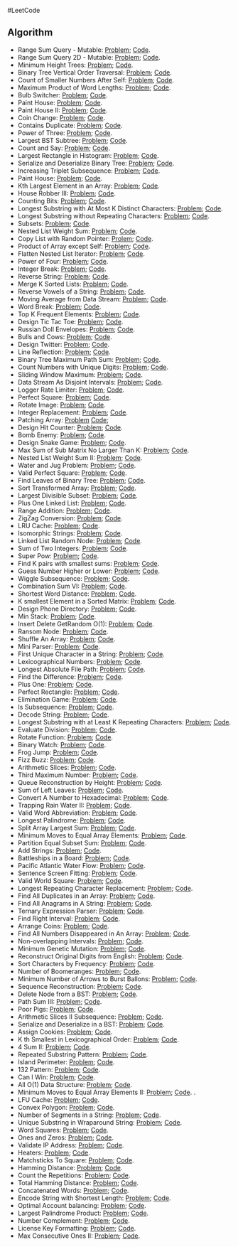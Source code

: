 #LeetCode
## Algorithm
* Range Sum Query - Mutable: [Problem](https://leetcode.com/problems/range-sum-query-mutable/);    [Code](https://github.com/yular/CC--InterviewProblem/blob/master/LeetCode/leetcode_range-sum-query-mutable.cpp).
* Range Sum Query 2D - Mutable: [Problem](https://leetcode.com/problems/range-sum-query-2d-mutable/);   [Code](https://github.com/yular/CC--InterviewProblem/blob/master/LeetCode/leetcode_range-sum-query-2d-mutable.cpp).
* Minimum Height Trees: [Problem](https://leetcode.com/problems/minimum-height-trees/);    [Code](https://github.com/yular/CC--InterviewProblem/blob/master/LeetCode/leetcode_minimum-height-trees.cpp).
* Binary Tree Vertical Order Traversal: [Problem](https://leetcode.com/problems/binary-tree-vertical-order-traversal/);    [Code](https://github.com/yular/CC--InterviewProblem/blob/master/LeetCode/leetcode_binary-tree-vertical-order-traversal.cpp).
* Count of Smaller Numbers After Self: [Problem](https://leetcode.com/problems/count-of-smaller-numbers-after-self/);     [Code](https://github.com/yular/CC--InterviewProblem/blob/master/LeetCode/leetcode_count-of-smaller-numbers-after-self.cpp).
* Maximum Product of Word Lengths: [Problem](https://leetcode.com/problems/maximum-product-of-word-lengths/);    [Code](https://github.com/yular/CC--InterviewProblem/blob/master/LeetCode/leetcode_maximum-product-of-word-lengths.cpp).
* Bulb Switcher: [Problem](https://leetcode.com/problems/bulb-switcher/);    [Code](https://github.com/yular/CC--InterviewProblem/blob/master/LeetCode/leetcode_bulb-switcher.cpp).
* Paint House: [Problem](https://leetcode.com/problems/paint-house);      [Code](https://github.com/yular/CC--InterviewProblem/blob/master/LeetCode/leetcode_paint-house.cpp).
* Paint House II: [Problem](https://leetcode.com/problems/paint-house-ii/);     [Code](https://github.com/yular/CC--InterviewProblem/blob/master/LeetCode/leetcode_paint-house-ii.cpp).
* Coin Change: [Problem](https://leetcode.com/problems/coin-change/);    [Code](https://github.com/yular/CC--InterviewProblem/blob/master/LeetCode/leetcode_coin-change.cpp).
* Contains Duplicate: [Problem](https://leetcode.com/problems/contains-duplicate/);   [Code](https://github.com/yular/CC--InterviewProblem/blob/master/LeetCode/leetcode_contains-duplicate.cpp).
* Power of Three: [Problem](https://leetcode.com/problems/power-of-three/);   [Code](https://github.com/yular/CC--InterviewProblem/blob/master/LeetCode/leetcode_power-of-three.cpp).
* Largest BST Subtree: [Problem](https://leetcode.com/problems/largest-bst-subtree/);   [Code](https://github.com/yular/CC--InterviewProblem/blob/master/LeetCode/leetcode_largest-bst-subtree.cpp).
* Count and Say: [Problem](https://leetcode.com/problems/count-and-say);     [Code](https://github.com/yular/CC--InterviewProblem/blob/master/LeetCode/leetcode_count-and-say.cpp).
* Largest Rectangle in Histogram: [Problem](https://leetcode.com/problems/largest-rectangle-in-histogram);      [Code](https://github.com/yular/CC--InterviewProblem/blob/master/LeetCode/leetcode_largest-rectangle-in-histogram.cpp).
* Serialize and Deserialize Binary Tree: [Problem](https://leetcode.com/problems/serialize-and-deserialize-binary-tree/);   [Code](https://github.com/yular/CC--InterviewProblem/blob/master/LeetCode/leetcode_serialize-and-deserialize-binary-tree.cpp).
* Increasing Triplet Subsequence: [Problem](https://leetcode.com/problems/increasing-triplet-subsequence/);    [Code](https://github.com/yular/CC--InterviewProblem/blob/master/LeetCode/leetcode_increasing-triplet-subsequence.cpp).
* Paint House: [Problem](https://leetcode.com/problems/paint-house);     [Code](https://github.com/yular/CC--InterviewProblem/blob/master/LeetCode/leetcode_paint-house.cpp).
* Kth Largest Element in an Array: [Problem](https://leetcode.com/problems/kth-largest-element-in-an-array);       [Code](https://github.com/yular/CC--InterviewProblem/blob/master/LeetCode/leetcode_kth-largest-element-in-an-array.cpp).
* House Robber III: [Problem](https://leetcode.com/problems/house-robber-iii/);   [Code](https://github.com/yular/CC--InterviewProblem/blob/master/LeetCode/leetcode_house-robber-iii.cpp).
* Counting Bits: [Problem](https://leetcode.com/problems/counting-bits/);    [Code](https://github.com/yular/CC--InterviewProblem/blob/master/LeetCode/leetcode_counting-bits.cpp).
* Longest Substring with At Most K Distinct Characters: [Problem](https://leetcode.com/problems/longest-substring-with-at-most-k-distinct-characters/);    [Code](https://github.com/yular/CC--InterviewProblem/blob/master/LeetCode/leetcode_longest-substring-with-at-most-k-distinct-characters.cpp).
* Longest Substring without Repeating Characters: [Problem](https://leetcode.com/problems/longest-substring-without-repeating-characters/);    [Code](https://github.com/yular/CC--InterviewProblem/blob/master/LeetCode/leetcode_longest-substring-without-repeating-characters.cpp).
* Subsets: [Problem](https://leetcode.com/problems/subsets);     [Code](https://github.com/yular/CC--InterviewProblem/blob/master/LeetCode/leetcode_subsets.cpp).
* Nested List Weight Sum: [Problem](https://leetcode.com/problems/nested-list-weight-sum/);   [Code](https://github.com/yular/CC--InterviewProblem/blob/master/LeetCode/leetcode_nested-list-weight-sum.cpp).
* Copy List with Random Pointer: [Prolem](https://leetcode.com/problems/copy-list-with-random-pointer);      [Code](https://github.com/yular/CC--InterviewProblem/blob/master/LeetCode/leetcode_copy-list-with-random-pointer.cpp).
* Product of Array except Self: [Problem](https://leetcode.com/problems/product-of-array-except-self);      [Code](https://github.com/yular/CC--InterviewProblem/blob/master/LeetCode/leetcode_product-of-array-except-self.cpp).
* Flatten Nested List Iterator: [Problem](https://leetcode.com/problems/flatten-nested-list-iterator/);    [Code](https://github.com/yular/CC--InterviewProblem/blob/master/LeetCode/leetcode_flatten-nested-list-iterator.cpp).
* Power of Four: [Problem](https://leetcode.com/problems/power-of-four/);   [Code](https://github.com/yular/CC--InterviewProblem/blob/master/LeetCode/leetcode_power-of-four.cpp).
* Integer Break: [Problem](https://leetcode.com/problems/integer-break/);   [Code](https://github.com/yular/CC--InterviewProblem/blob/master/LeetCode/leetcode_integer-break.cpp).
* Reverse String: [Problem](https://leetcode.com/problems/reverse-string/);   [Code](https://github.com/yular/CC--InterviewProblem/blob/master/LeetCode/leetcode_reverse-string.cpp).
* Merge K Sorted Lists: [Problem](https://leetcode.com/problems/merge-k-sorted-lists);      [Code](https://github.com/yular/CC--InterviewProblem/blob/master/LeetCode/leetcode_merge-k-sorted-lists.cpp).
* Reverse Vowels of a String: [Problem](https://leetcode.com/problems/reverse-vowels-of-a-string/);    [Code](https://github.com/yular/CC--InterviewProblem/blob/master/LeetCode/leetcode_reverse-vowels-of-a-string.cpp).
*  Moving Average from Data Stream: [Problem](https://leetcode.com/problems/moving-average-from-data-stream/);   [Code](https://github.com/yular/CC--InterviewProblem/blob/master/LeetCode/leetcode_moving-average-from-data-stream.cpp).
* Word Break: [Problem](https://leetcode.com/problems/word-break);      [Code](https://github.com/yular/CC--InterviewProblem/blob/master/LeetCode/leetcode_word-break.cpp).
* Top K Frequent Elements: [Problem](https://leetcode.com/problems/top-k-frequent-elements/); [Code](https://github.com/yular/CC--InterviewProblem/blob/master/LeetCode/leetcode_top-k-frequent-elements.cpp).
* Design Tic Tac Toe: [Problem](https://leetcode.com/problems/design-tic-tac-toe);   [Code](https://github.com/yular/CC--InterviewProblem/blob/master/LeetCode/leetcode_design-tic-tac-toe.cpp).
* Russian Doll Envelopes: [Problem](https://leetcode.com/problems/russian-doll-envelopes/);   [Code](https://github.com/yular/CC--InterviewProblem/blob/master/LeetCode/leetcode_russian-doll-envelopes.cpp).
* Bulls and Cows: [Problem](https://leetcode.com/problems/bulls-and-cows/);   [Code](https://github.com/yular/CC--InterviewProblem/blob/master/LeetCode/leetcode_bulls-and-cows.cpp).
* Design Twitter: [Problem](https://leetcode.com/problems/design-twitter/);   [Code](https://github.com/yular/CC--InterviewProblem/blob/master/LeetCode/leetcode_design-twitter.cpp).
* Line Reflection: [Problem](https://leetcode.com/problems/line-reflection/);   [Code](https://github.com/yular/CC--InterviewProblem/blob/master/LeetCode/leetcode_line-reflection.cpp).
* Binary Tree Maximum Path Sum: [Problem](https://leetcode.com/problems/binary-tree-maximum-path-sum);      [Code](https://github.com/yular/CC--InterviewProblem/blob/master/LeetCode/leetcode_binary-tree-maximum-path-sum.cpp).
* Count Numbers with Unique Digits: [Problem](https://leetcode.com/problems/count-numbers-with-unique-digits);   [Code](https://github.com/yular/CC--InterviewProblem/blob/master/LeetCode/leetcode_count-numbers-with-unique-digits.cpp).
* Sliding Window Maximum: [Problem](https://leetcode.com/problems/sliding-window-maximum);      [Code](https://github.com/yular/CC--InterviewProblem/blob/master/LeetCode/leetcode_sliding-window-maximum.cpp).
* Data Stream As Disjoint Intervals: [Problem](https://leetcode.com/problems/data-stream-as-disjoint-intervals/);   [Code](https://github.com/yular/CC--InterviewProblem/blob/master/LeetCode/leetcode_data-stream-as-disjoint-intervals.cpp).
* Logger Rate Limiter: [Problem](https://leetcode.com/problems/logger-rate-limiter/);    [Code](https://github.com/yular/CC--InterviewProblem/blob/master/LeetCode/leetcode_logger-rate-limiter.cpp).
* Perfect Square: [Problem](https://leetcode.com/problems/perfect-squares/);     [Code](https://github.com/yular/CC--InterviewProblem/blob/master/LeetCode/leetcode_perfect-squares.cpp).
* Rotate Image: [Problem](https://leetcode.com/problems/rotate-image);       [Code](https://github.com/yular/CC--InterviewProblem/blob/master/LeetCode/leetcode_rotate-image.cpp).
* Integer Replacement: [Problem](https://leetcode.com/problems/integer-replacement);     [Code](https://github.com/yular/CC--InterviewProblem/blob/master/LeetCode/leetcode_integer-replacement.cpp).
* Patching Array: [Problem](https://leetcode.com/problems/patching-array/)      [Code](https://github.com/yular/CC--InterviewProblem/blob/master/LeetCode/leetcode_patching-array.cpp);
* Design Hit Counter: [Problem](https://leetcode.com/problems/design-hit-counter/);   [Code](https://github.com/yular/CC--InterviewProblem/blob/master/LeetCode/leetcode_design-hit-counter.cpp).
* Bomb Enemy: [Problem](https://leetcode.com/problems/bomb-enemy/);   [Code](https://github.com/yular/CC--InterviewProblem/blob/master/LeetCode/leetcode_bomb-enemy.cpp).
* Design Snake Game: [Problem](https://leetcode.com/problems/design-snake-game/);   [Code](https://github.com/yular/CC--InterviewProblem/blob/master/LeetCode/leetcode_design-snake-game.cpp).
* Max Sum of Sub Matrix No Larger Than K: [Problem](https://leetcode.com/problems/max-sum-of-sub-matrix-no-larger-than-k/);   [Code](https://github.com/yular/CC--InterviewProblem/blob/master/LeetCode/leetcode_max-sum-of-sub-matrix-no-larger-than-k.cpp).
* Nested List Weight Sum II: [Problem](https://leetcode.com/problems/nested-list-weight-sum-ii/);   [Code](https://github.com/yular/CC--InterviewProblem/blob/master/LeetCode/leetcode_nested-list-weight-sum-ii.cpp).
* Water and Jug Problem: [Problem](https://leetcode.com/problems/water-and-jug-problem/);   [Code](https://github.com/yular/CC--InterviewProblem/blob/master/LeetCode/leetcode_water-and-jug-problem.cpp).
* Valid Perfect Square: [Problem](https://leetcode.com/problems/valid-perfect-square/);   [Code](https://github.com/yular/CC--InterviewProblem/blob/master/LeetCode/leetcode_valid-perfect-square.cpp).
* Find Leaves of Binary Tree: [Problem](https://leetcode.com/problems/find-leaves-of-binary-tree/);   [Code](https://github.com/yular/CC--InterviewProblem/blob/master/LeetCode/leetcode_find-leaves-of-binary-tree.cpp).
* Sort Transformed Array: [Problem](https://leetcode.com/problems/sort-transformed-array/);   [Code](https://github.com/yular/CC--InterviewProblem/blob/master/LeetCode/leetcode_sort-transformed-array.cpp).
* Largest Divisible Subset: [Problem](https://leetcode.com/problems/largest-divisible-subset/);   [Code](https://github.com/yular/CC--InterviewProblem/blob/master/LeetCode/leetcode_largest-divisible-subset.cpp).
* Plus One Linked List: [Problem](https://leetcode.com/problems/plus-one-linked-list/);   [Code](https://github.com/yular/CC--InterviewProblem/blob/master/LeetCode/leetcode_plus-one-linked-list.cpp).
* Range Addition: [Problem](https://leetcode.com/problems/range-addition/);   [Code](https://github.com/yular/CC--InterviewProblem/blob/master/LeetCode/leetcode_range-addition.cpp).
* ZigZag Conversion: [Problem](https://leetcode.com/problems/zigzag-conversion/);      [Code](https://github.com/yular/CC--InterviewProblem/blob/master/LeetCode/leetcode_zigzag-conversion.cpp).
* LRU Cache: [Problem](https://leetcode.com/problems/lru-cache/);   [Code](https://github.com/yular/CC--InterviewProblem/blob/master/LeetCode/leetcode_lru-cache.cpp).
* Isomorphic Strings: [Problem](https://leetcode.com/problems/isomorphic-strings/);     [Code](https://github.com/yular/CC--InterviewProblem/blob/master/LeetCode/leetcode_isomorphic-strings.cpp).
* Linked List Random Node: [Problem](https://leetcode.com/problems/linked-list-random-node);   [Code](https://github.com/yular/CC--InterviewProblem/blob/master/LeetCode/leetcode_linked-list-random-node.cpp).
* Sum of Two Integers: [Problem](https://leetcode.com/problems/sum-of-two-integers/);   [Code](https://github.com/yular/CC--InterviewProblem/blob/master/LeetCode/leetcode_sum-of-two-integers.cpp).
* Super Pow: [Problem](https://leetcode.com/problems/super-pow/);   [Code](https://github.com/yular/CC--InterviewProblem/blob/master/LeetCode/leetcode_super-pow.cpp).
* Find K pairs with smallest sums: [Problem](https://leetcode.com/problems/find-k-pairs-with-smallest-sums/);    [Code](https://github.com/yular/CC--InterviewProblem/blob/master/LeetCode/leetcode_find-k-pairs-with-smallest-sums.cpp).
* Guess Number Higher or Lower: [Problem](https://leetcode.com/problems/guess-number-higher-or-lower/);   [Code](https://github.com/yular/CC--InterviewProblem/blob/master/LeetCode/leetcode_guess-number-higher-or-lower.cpp).
* Wiggle Subsequence: [Problem](https://leetcode.com/problems/wiggle-subsequence/);   [Code](https://github.com/yular/CC--InterviewProblem/blob/master/LeetCode/leetcode_wiggle-subsequence.cpp).
* Combination Sum VI: [Problem](https://leetcode.com/problems/combination-sum-iv);    [Code](https://github.com/yular/CC--InterviewProblem/blob/master/LeetCode/leetcode_combination-sum-iv.cpp).
* Shortest Word Distance: [Problem](https://leetcode.com/problems/shortest-word-distance);   [Code](https://github.com/yular/CC--InterviewProblem/blob/master/LeetCode/leetcode_shortest-word-distance.cpp).
* K smallest Element in a Sorted Matrix: [Problem](https://leetcode.com/problems/kth-smallest-element-in-a-sorted-matrix/);   [Code](https://github.com/yular/CC--InterviewProblem/blob/master/LeetCode/leetcode_kth-smallest-element-in-a-sorted-matrix.cpp).
* Design Phone Directory: [Problem](https://leetcode.com/problems/design-phone-directory/);   [Code](https://github.com/yular/CC--InterviewProblem/blob/master/LeetCode/leetcode_design-phone-directory.cpp).
* Min Stack: [Problem](https://leetcode.com/problems/min-stack);   [Code](https://github.com/yular/CC--InterviewProblem/blob/master/LeetCode/leetcode_min-stack.cpp).
* Insert Delete GetRandom O(1): [Problem](https://leetcode.com/problems/insert-delete-getrandom-o1/);   [Code](https://github.com/yular/CC--InterviewProblem/blob/master/LeetCode/leetcode_insert-delete-getrandom-o1.cpp).
* Ransom Node: [Problem](https://leetcode.com/problems/ransom-note/);   [Code](https://github.com/yular/CC--InterviewProblem/blob/master/LeetCode/leetcode_ransom-note.cpp).
* Shuffle An Array: [Problem](https://leetcode.com/problems/shuffle-an-array);    [Code](https://github.com/yular/CC--InterviewProblem/blob/master/LeetCode/leetcode_shuffle-an-array.cpp).
* Mini Parser: [Problem](https://leetcode.com/problems/mini-parser);    [Code](https://github.com/yular/CC--InterviewProblem/blob/master/LeetCode/leetcode_mini-parser.cpp).
* First Unique Character in a String: [Problem](https://leetcode.com/problems/first-unique-character-in-a-string);   [Code](https://github.com/yular/CC--InterviewProblem/blob/master/LeetCode/leetcode_first-unique-character-in-a-string.cpp).
* Lexicographical Numbers: [Problem](https://leetcode.com/problems/lexicographical-numbers/);   [Code](https://github.com/yular/CC--InterviewProblem/blob/master/LeetCode/leetcode_lexicographical-numbers.cpp).
* Longest Absolute File Path: [Problem](https://leetcode.com/problems/longest-absolute-file-path);   [Code](https://github.com/yular/CC--InterviewProblem/blob/master/LeetCode/leetcode_longest-absolute-file-path.cpp).
* Find the Difference: [Problem](https://leetcode.com/problems/find-the-difference);    [Code](https://github.com/yular/CC--InterviewProblem/blob/master/LeetCode/leetcode_find-the-difference.cpp).
* Plus One: [Problem](https://leetcode.com/problems/plus-one/);      [Code](https://github.com/yular/CC--InterviewProblem/blob/master/LeetCode/leetcode_plus-one.cpp).
* Perfect Rectangle: [Problem](https://leetcode.com/problems/perfect-rectangle/);   [Code](https://github.com/yular/CC--InterviewProblem/blob/master/LeetCode/leetcode_perfect-rectangle.cpp).
* Elimination Game: [Problem](https://leetcode.com/problems/elimination-game);     [Code](https://github.com/yular/CC--InterviewProblem/blob/master/LeetCode/leetcode_elimination-game.cpp).
* Is Subsequence: [Problem](https://leetcode.com/problems/is-subsequence);     [Code](https://github.com/yular/CC--InterviewProblem/blob/master/LeetCode/leetcode_is-subsequence.cpp).
* Decode String: [Problem](https://leetcode.com/problems/decode-string);     [Code](https://github.com/yular/CC--InterviewProblem/blob/master/LeetCode/leetcode_decode-string.cpp).
* Longest Substring with at Least K Repeating Characters: [Problem](https://leetcode.com/problems/longest-substring-with-at-least-k-repeating-characters);      [Code](https://github.com/yular/CC--InterviewProblem/blob/master/LeetCode/leetcode_longest-substring-with-at-least-k-repeating-characters.cpp).
* Evaluate Division: [Problem](https://leetcode.com/problems/evaluate-division);      [Code](https://github.com/yular/CC--InterviewProblem/blob/master/LeetCode/leetcode_evaluate-division.cpp).
* Rotate Function: [Problem](https://leetcode.com/problems/rotate-function/);      [Code](https://github.com/yular/CC--InterviewProblem/blob/master/LeetCode/leetcode_rotate-function.cpp).
* Binary Watch: [Problem](https://leetcode.com/problems/binary-watch/);      [Code](https://github.com/yular/CC--InterviewProblem/blob/master/LeetCode/leetcode_binary-watch.cpp).
* Frog Jump: [Problem](https://leetcode.com/problems/frog-jump);      [Code](https://github.com/yular/CC--InterviewProblem/blob/master/LeetCode/leetcode_frog-jump.cpp).
* Fizz Buzz: [Problem](https://leetcode.com/problems/fizz-buzz/);     [Code](https://github.com/yular/CC--InterviewProblem/blob/master/LeetCode/leetcode_fizz-buzz.cpp).
* Arithmetic Slices: [Problem](https://leetcode.com/problems/arithmetic-slices/);       [Code](https://github.com/yular/CC--InterviewProblem/blob/master/LeetCode/leetcode_arithmetic-slices.cpp).
* Third Maximum Number: [Problem](https://leetcode.com/problems/third-maximum-number/);      [Code](https://github.com/yular/CC--InterviewProblem/blob/master/LeetCode/leetcode_third-maximum-number.cpp).
* Queue Reconstruction by Height: [Problem](https://leetcode.com/problems/queue-reconstruction-by-height);      [Code](https://github.com/yular/CC--InterviewProblem/blob/master/LeetCode/leetcode_queue-reconstruction-by-height.cpp).
* Sum of Left Leaves: [Problem](https://leetcode.com/problems/sum-of-left-leaves);      [Code](https://github.com/yular/CC--InterviewProblem/blob/master/LeetCode/leetcode_sum-of-left-leaves.cpp).
* Convert A Number to Hexadecimal: [Problem](https://leetcode.com/problems/convert-a-number-to-hexadecimal);      [Code](https://github.com/yular/CC--InterviewProblem/blob/master/LeetCode/leetcode_convert-a-number-to-hexadecimal.cpp).
* Trapping Rain Water II: [Problem](https://leetcode.com/problems/trapping-rain-water-ii);      [Code](https://github.com/yular/CC--InterviewProblem/blob/master/LeetCode/leetcode_trapping-rain-water-ii.cpp).
* Valid Word Abbreviation: [Problem](https://leetcode.com/problems/valid-word-abbreviation);       [Code](https://github.com/yular/CC--InterviewProblem/blob/master/LeetCode/leetcode_valid-word-abbreviation.cpp).
* Longest Palindrome: [Problem](https://leetcode.com/problems/longest-palindrome);       [Code](https://github.com/yular/CC--InterviewProblem/blob/master/LeetCode/leetcode_longest-palindrome.cpp).
* Split Array Largest Sum: [Problem](https://leetcode.com/problems/split-array-largest-sum);       [Code](https://github.com/yular/CC--InterviewProblem/blob/master/LeetCode/leetcode_split-array-largest-sum.cpp).
* Minimum Moves to Equal Array Elements: [Problem](https://leetcode.com/problems/minimum-moves-to-equal-array-elements);      [Code](https://github.com/yular/CC--InterviewProblem/blob/master/LeetCode/leetcode_minimum-moves-to-equal-array-elements.cpp).
* Partition Equal Subset Sum: [Problem](https://leetcode.com/problems/partition-equal-subset-sum);     [Code](https://github.com/yular/CC--InterviewProblem/blob/master/LeetCode/leetcode_partition-equal-subset-sum.cpp).
* Add Strings: [Problem](https://leetcode.com/problems/add-strings);      [Code](https://github.com/yular/CC--InterviewProblem/blob/master/LeetCode/leetcode_add-strings.cpp).
* Battleships in a Board: [Problem](https://leetcode.com/problems/battleships-in-a-board/);     [Code](https://github.com/yular/CC--InterviewProblem/blob/master/LeetCode/leetcode_battleships-in-a-board.cpp).
* Pacific Atlantic Water Flow: [Problem](https://leetcode.com/problems/pacific-atlantic-water-flow);      [Code](https://github.com/yular/CC--InterviewProblem/blob/master/LeetCode/leetcode_pacific-atlantic-water-flow.cpp).
* Sentence Screen Fitting: [Problem](https://leetcode.com/problems/sentence-screen-fitting);      [Code](https://github.com/yular/CC--InterviewProblem/blob/master/LeetCode/leetcode_sentence-screen-fitting.cpp).
* Valid World Square: [Problem](https://leetcode.com/problems/valid-word-square);      [Code](https://github.com/yular/CC--InterviewProblem/blob/master/LeetCode/leetcode_valid-word-square.cpp).
* Longest Repeating Character Replacement: [Problem](https://leetcode.com/problems/longest-repeating-character-replacement);      [Code](https://github.com/yular/CC--InterviewProblem/blob/master/LeetCode/leetcode_longest-repeating-character-replacement.cpp).
* Find All Duplicates in an Array: [Problem](https://leetcode.com/problems/find-all-duplicates-in-an-array);      [Code](https://github.com/yular/CC--InterviewProblem/blob/master/LeetCode/leetcode_find-all-duplicates-in-an-array.cpp).
* Find All Anagrams in A String: [Problem](https://leetcode.com/problems/find-all-anagrams-in-a-string);      [Code](https://github.com/yular/CC--InterviewProblem/blob/master/LeetCode/leetcode_find-all-anagrams-in-a-string.cpp).
* Ternary Expression Parser: [Problem](https://leetcode.com/problems/ternary-expression-parser);      [Code](https://github.com/yular/CC--InterviewProblem/blob/master/LeetCode/leetcode_ternary-expression-parser.cpp).
* Find Right Interval: [Problem](https://leetcode.com/problems/find-right-interval);      [Code](https://github.com/yular/CC--InterviewProblem/blob/master/LeetCode/leetcode_find-right-interval.cpp).
* Arrange Coins: [Problem](https://leetcode.com/problems/arranging-coins);      [Code](https://github.com/yular/CC--InterviewProblem/blob/master/LeetCode/leetcode_arranging-coins.cpp).
* Find All Numbers Disappeared in An Array: [Problem](https://leetcode.com/problems/find-all-numbers-disappeared-in-an-array);      [Code](https://github.com/yular/CC--InterviewProblem/blob/master/LeetCode/leetcode_find-all-numbers-disappeared-in-an-array.cpp).
* Non-overlapping Intervals: [Problem](https://leetcode.com/problems/non-overlapping-intervals);      [Code](https://github.com/yular/CC--InterviewProblem/blob/master/LeetCode/leetcode_non-overlapping-intervals.cpp).
* Minimum Genetic Mutation: [Problem](https://leetcode.com/problems/minimum-genetic-mutation);      [Code](https://github.com/yular/CC--InterviewProblem/blob/master/LeetCode/leetcode_minimum-genetic-mutation.cpp).
* Reconstruct Original Digits from English: [Problem](https://leetcode.com/problems/reconstruct-original-digits-from-english);      [Code](https://github.com/yular/CC--InterviewProblem/blob/master/LeetCode/leetcode_reconstruct-original-digits-from-english.cpp).
* Sort Characters by Frequency: [Problem](https://leetcode.com/problems/sort-characters-by-frequency);       [Code](https://github.com/yular/CC--InterviewProblem/blob/master/LeetCode/leetcode_sort-characters-by-frequency.cpp).
* Number of Boomeranges: [Problem](https://leetcode.com/problems/number-of-boomerangs);       [Code](https://github.com/yular/CC--InterviewProblem/blob/master/LeetCode/leetcode_number-of-boomerangs.cpp).
* Minimum Number of Arrows to Burst Ballons: [Problem](https://leetcode.com/problems/minimum-number-of-arrows-to-burst-balloons);      [Code](https://github.com/yular/CC--InterviewProblem/blob/master/LeetCode/leetcode_minimum-number-of-arrows-to-burst-balloons.cpp).
* Sequence Reconstruction: [Problem](https://leetcode.com/problems/sequence-reconstruction);       [Code](https://github.com/yular/CC--InterviewProblem/blob/master/LeetCode/leetcode_sequence-reconstruction.cpp).
* Delete Node from a BST: [Problem](https://leetcode.com/problems/delete-node-in-a-bst);      [Code](https://github.com/yular/CC--InterviewProblem/blob/master/LeetCode/leetcode_delete-node-in-a-bst.cpp).
* Path Sum III: [Problem](https://leetcode.com/problems/path-sum-iii);      [Code](https://github.com/yular/CC--InterviewProblem/blob/master/LeetCode/leetcode_path-sum-iii.cpp).
* Poor Pigs: [Problem](https://leetcode.com/problems/poor-pigs);      [Code](https://github.com/yular/CC--InterviewProblem/blob/master/LeetCode/leetcode_poor-pigs.cpp).
* Arithmetic Slices II Subsequence: [Problem](https://leetcode.com/problems/arithmetic-slices-ii-subsequence);       [Code](https://github.com/yular/CC--InterviewProblem/blob/master/LeetCode/leetcode_arithmetic-slices-ii-subsequence.cpp).
* Serialize and Deserialize in a BST: [Problem](https://leetcode.com/problems/serialize-and-deserialize-bst);       [Code](https://github.com/yular/CC--InterviewProblem/blob/master/LeetCode/leetcode_serialize-and-deserialize-bst.cpp).
* Assign Cookies: [Problem](https://leetcode.com/problems/assign-cookies);       [Code](https://github.com/yular/CC--InterviewProblem/blob/master/LeetCode/leetcode_assign-cookies.cpp).
* K th Smallest in Lexicographical Order: [Problem](https://leetcode.com/problems/k-th-smallest-in-lexicographical-order);      [Code](https://github.com/yular/CC--InterviewProblem/blob/master/LeetCode/leetcode_k-th-smallest-in-lexicographical-order.cpp).
* 4 Sum II: [Problem](https://leetcode.com/problems/4sum-ii);       [Code](https://github.com/yular/CC--InterviewProblem/blob/master/LeetCode/leetcode_4sum-ii.cpp).
* Repeated Substring Pattern: [Problem](https://leetcode.com/problems/repeated-substring-pattern);       [Code](https://github.com/yular/CC--InterviewProblem/blob/master/LeetCode/leetcode_repeated-substring-pattern.cpp).
* Island Perimeter: [Problem](https://leetcode.com/problems/island-perimeter);       [Code](https://github.com/yular/CC--InterviewProblem/blob/master/LeetCode/leetcode_island-perimeter.cpp).
* 132 Pattern: [Problem](https://leetcode.com/problems/132-pattern);       [Code](https://github.com/yular/CC--InterviewProblem/blob/master/LeetCode/leetcode_132-pattern.cpp).
* Can I Win: [Problem](https://leetcode.com/problems/can-i-win);      [Code](https://github.com/yular/CC--InterviewProblem/blob/master/LeetCode/leetcode_can-i-win.cpp).
* All O(1) Data Structure: [Problem](https://leetcode.com/problems/all-oone-data-structure);      [Code](https://github.com/yular/CC--InterviewProblem/blob/master/LeetCode/leetcode_all-oone-data-structure.cpp).
* Minimum Moves to Equal Array Elements II: [Problem](https://leetcode.com/problems/minimum-moves-to-equal-array-elements-ii);      [Code](https://github.com/yular/CC--InterviewProblem/blob/master/LeetCode/leetcode_minimum-moves-to-equal-array-elements-ii.cpp).
.
* LFU Cache: [Problem](https://leetcode.com/problems/leetcode_lfu-cache);      [Code](https://github.com/yular/CC--InterviewProblem/blob/master/LeetCode/leetcode_lfu-cache.cpp).
* Convex Polygon: [Problem](https://leetcode.com/problems/convex-polygon);      [Code](https://github.com/yular/CC--InterviewProblem/blob/master/LeetCode/leetcode_convex-polygon.cpp).
* Number of Segments in a String: [Problem](https://leetcode.com/problems/number-of-segments-in-a-string);       [Code](https://github.com/yular/CC--InterviewProblem/blob/master/LeetCode/leetcode_number-of-segments-in-a-string.cpp).
* Unique Substring in Wraparound String: [Problem](https://leetcode.com/problems/unique-substrings-in-wraparound-string);     [Code](https://github.com/yular/CC--InterviewProblem/blob/master/LeetCode/leetcode_unique-substrings-in-wraparound-string.cpp).
* Word Squares: [Problem](https://leetcode.com/problems/word-squares);       [Code](https://github.com/yular/CC--InterviewProblem/blob/master/LeetCode/leetcode_word-squares.cpp).
* Ones and Zeros: [Problem](https://leetcode.com/problems/ones-and-zeroes);      [Code](https://github.com/yular/CC--InterviewProblem/blob/master/LeetCode/leetcode_ones-and-zeroes.cpp).
* Validate IP Address: [Problem](https://leetcode.com/problems/validate-ip-address);       [Code](https://github.com/yular/CC--InterviewProblem/blob/master/LeetCode/leetcode_validate-ip-address.cpp).
* Heaters: [Problem](https://leetcode.com/problems/heaters);      [Code](https://github.com/yular/CC--InterviewProblem/blob/master/LeetCode/leetcode_heaters.cpp).
* Matchsticks To Square: [Problem](https://leetcode.com/problems/matchsticks-to-square);      [Code](https://github.com/yular/CC--InterviewProblem/blob/master/LeetCode/leetcode_matchsticks-to-square.cpp).
* Hamming Distance: [Problem](https://leetcode.com/problems/hamming-distance);      [Code](https://github.com/yular/CC--InterviewProblem/blob/master/LeetCode/leetcode_hamming-distance.cpp).
* Count the Repetitions: [Problem](https://leetcode.com/problems/count-the-repetitions);     [Code](https://github.com/yular/CC--InterviewProblem/blob/master/LeetCode/leetcode_count-the-repetitions.cpp).
* Total Hamming Distance: [Problem](https://leetcode.com/problems/total-hamming-distance);      [Code](https://github.com/yular/CC--InterviewProblem/blob/master/LeetCode/leetcode_total-hamming-distance.cpp).
* Concatenated Words: [Problem](https://leetcode.com/problems/concatenated-words);       [Code](https://github.com/yular/CC--InterviewProblem/blob/master/LeetCode/leetcode_concatenated-words.cpp).
* Encode String with Shortest Length: [Problem](https://leetcode.com/problems/encode-string-with-shortest-length);      [Code](https://github.com/yular/CC--InterviewProblem/blob/master/LeetCode/leetcode_encode-string-with-shortest-length.cpp).
* Optimal Account balancing: [Problem](https://leetcode.com/problems/optimal-account-balancing);       [Code](https://github.com/yular/CC--InterviewProblem/blob/master/LeetCode/leetcode_optimal-account-balancing.cpp).
* Largest Palindrome Product: [Problem](https://leetcode.com/problems/largest-palindrome-product);      [Code](https://github.com/yular/CC--InterviewProblem/blob/master/LeetCode/leetcode_largest-palindrome-product.cpp).
* Number Complement: [Problem](https://leetcode.com/problems/number-complement);      [Code](https://github.com/yular/CC--InterviewProblem/blob/master/LeetCode/leetcode_number-complement.cpp).
* License Key Formatting: [Problem](https://leetcode.com/problems/license-key-formatting);       [Code](https://github.com/yular/CC--InterviewProblem/blob/master/LeetCode/leetcode_license-key-formatting.cpp).
* Max Consecutive Ones II: [Problem](https://leetcode.com/problems/max-consecutive-ones-ii);       [Code](https://github.com/yular/CC--InterviewProblem/blob/master/LeetCode/leetcode_max-consecutive-ones-ii.cpp).
